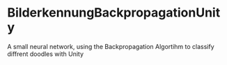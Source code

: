 # BilderkennungBackpropagationUnity
A small neural network, using the Backpropagation Algortihm to classify diffrent doodles with Unity
